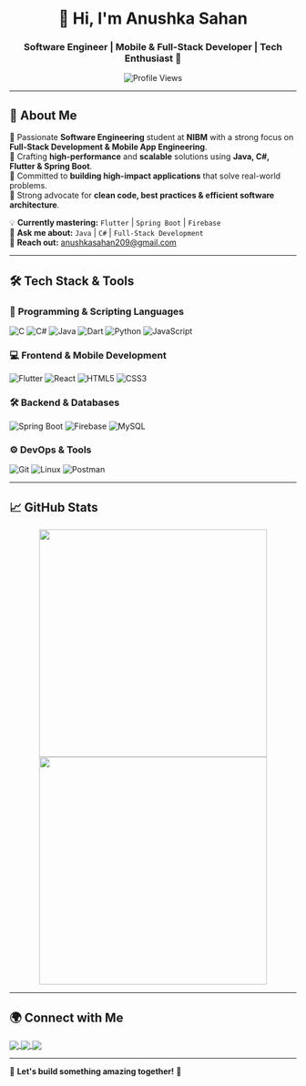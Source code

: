 <h1 align="center">👋 Hi, I'm Anushka Sahan</h1>
<h3 align="center">Software Engineer | Mobile & Full-Stack Developer | Tech Enthusiast 🚀</h3>

<p align="center">
  <img src="https://komarev.com/ghpvc/?username=anushkaz-2004&label=Profile%20Views&color=0e75b6&style=flat" alt="Profile Views" />
</p>

---

## 🚀 About Me  

🔹 Passionate **Software Engineering** student at **NIBM** with a strong focus on **Full-Stack Development & Mobile App Engineering**.  
🔹 Crafting **high-performance** and **scalable** solutions using **Java, C#, Flutter & Spring Boot**.  
🔹 Committed to **building high-impact applications** that solve real-world problems.  
🔹 Strong advocate for **clean code, best practices & efficient software architecture**.  

💡 **Currently mastering:** `Flutter` | `Spring Boot` | `Firebase`  
💬 **Ask me about:** `Java` | `C#` | `Full-Stack Development`  
📩 **Reach out:** anushkasahan209@gmail.com  

---

## 🛠 Tech Stack & Tools  

### 🚀 **Programming & Scripting Languages**
![C](https://img.shields.io/badge/C-00599C?style=for-the-badge&logo=c&logoColor=white)
![C#](https://img.shields.io/badge/C%23-239120?style=for-the-badge&logo=csharp&logoColor=white)
![Java](https://img.shields.io/badge/Java-007396?style=for-the-badge&logo=java&logoColor=white)
![Dart](https://img.shields.io/badge/Dart-0175C2?style=for-the-badge&logo=dart&logoColor=white)
![Python](https://img.shields.io/badge/Python-3776AB?style=for-the-badge&logo=python&logoColor=white)
![JavaScript](https://img.shields.io/badge/JavaScript-F7DF1E?style=for-the-badge&logo=javascript&logoColor=black)

### 💻 **Frontend & Mobile Development**
![Flutter](https://img.shields.io/badge/Flutter-02569B?style=for-the-badge&logo=flutter&logoColor=white)
![React](https://img.shields.io/badge/React-61DAFB?style=for-the-badge&logo=react&logoColor=black)
![HTML5](https://img.shields.io/badge/HTML5-E34F26?style=for-the-badge&logo=html5&logoColor=white)
![CSS3](https://img.shields.io/badge/CSS3-1572B6?style=for-the-badge&logo=css3&logoColor=white)

### 🛠 **Backend & Databases**
![Spring Boot](https://img.shields.io/badge/Spring_Boot-6DB33F?style=for-the-badge&logo=spring&logoColor=white)
![Firebase](https://img.shields.io/badge/Firebase-FFCA28?style=for-the-badge&logo=firebase&logoColor=black)
![MySQL](https://img.shields.io/badge/MySQL-4479A1?style=for-the-badge&logo=mysql&logoColor=white)

### ⚙ **DevOps & Tools**
![Git](https://img.shields.io/badge/Git-F05032?style=for-the-badge&logo=git&logoColor=white)
![Linux](https://img.shields.io/badge/Linux-FCC624?style=for-the-badge&logo=linux&logoColor=black)
![Postman](https://img.shields.io/badge/Postman-FF6C37?style=for-the-badge&logo=postman&logoColor=white)

---

## 📈 GitHub Stats  

<p align="center">
  <img src="https://github-readme-stats.vercel.app/api?username=anushkaz-2004&show_icons=true&theme=tokyonight" width="400"/>
  <img src="https://github-readme-streak-stats.herokuapp.com/?user=anushkaz-2004&theme=tokyonight" width="400"/>
</p>

---

## 🌍 Connect with Me  

<p align="left">
<a href="https://linkedin.com/in/anushkasahan" target="_blank">
  <img align="center" src="https://img.shields.io/badge/LinkedIn-0A66C2?style=for-the-badge&logo=linkedin&logoColor=white" />
</a>
<a href="https://instagram.com/_anushka_sahan" target="_blank">
  <img align="center" src="https://img.shields.io/badge/Instagram-E4405F?style=for-the-badge&logo=instagram&logoColor=white" />
</a>
<a href="https://discord.gg/anushka_sahan" target="_blank">
  <img align="center" src="https://img.shields.io/badge/Discord-5865F2?style=for-the-badge&logo=discord&logoColor=white" />
</a>
</p>

---
🚀 **Let's build something amazing together!** 🚀
